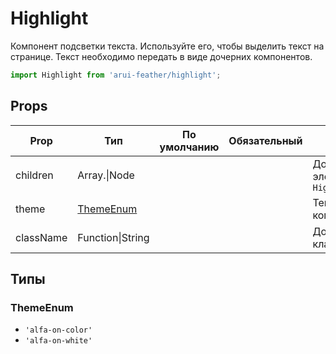 # Highlight

Компонент подсветки текста. Используйте его, чтобы выделить текст на странице.
Текст необходимо передать в виде дочерних компонентов.

```javascript
import Highlight from 'arui-feather/highlight';
```




## Props


| Prop  | Тип  | По умолчанию | Обязательный | Описание |
| ----- | ---- | ------------ | ------------ |----------|
| children | Array.<Node>\|Node |  |  | Дочерние элементы `Highlight` |
| theme | [ThemeEnum](#ThemeEnum) |  |  | Тема компонента |
| className | Function\|String |  |  | Дополнительный класс |







## Типы






### <a id="ThemeEnum"></a>ThemeEnum

 * `'alfa-on-color'`
 * `'alfa-on-white'`




